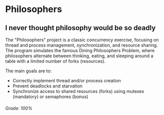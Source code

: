 # Philosophers
## I never thought philosophy would be so deadly

The "Philosophers" project is a classic concurrency exercise, focusing on thread and process management, synchronization, and resource sharing. The program simulates the famous Dining Philosophers Problem, where philosophers alternate between thinking, eating, and sleeping around a table with a limited number of forks (resources).

The main goals are to:

- Correctly implement thread and/or process creation
- Prevent deadlocks and starvation
- Synchronize access to shared resources (forks) using mutexes (mandatory) or semaphores (bonus)

###### Grade: 100%
